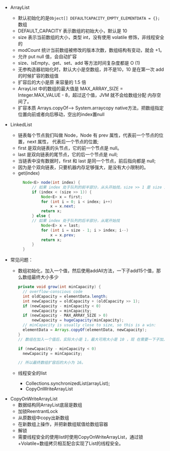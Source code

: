 * ArrayList

  * 默认初始化的是`Object[] DEFAULTCAPACITY_EMPTY_ELEMENTDATA = {};` 数组
  * DEFAULT\_CAPACITY 表示数组的初始大小，默认是 10
  * size 表示当前数组的大小，类型 int，没有使用 volatile 修饰，非线程安全的
  * modCount 统计当前数组被修改的版本次数，数组结构有变动，就会 +1。
  * 允许 put null 值，会自动扩容
  * size、isEmpty、get、set、add 等方法时间复杂度都是 O \(1\)
  * 无参构造器初始化时，默认大小是空数组，并不是10，10 是在第一次 add 的时候扩容的数组值
  * 扩容后的大小是原 来容量的 1.5 倍
  * ArrayList 中的数组的最大值是 MAX\_ARRAY\_SIZE = Integer.MAX\_VALUE - 8，超过这个值，JVM 就不会给数组分配 内存空间了。
  * 扩容本质  Arrays.copyOf——&gt; System.arraycopy native方法，把数组指定位置向前或者向后移动，空出的index置null

* LinkedList

  * 链表每个节点我们叫做 Node，Node 有 prev 属性，代表前一个节点的位置，next 属性， 代表后一个节点的位置;
  * first 是双向链表的头节点，它的前一个节点是 null。
  * last 是双向链表的尾节点，它的后一个节点是 null;
  * 当链表中没有数据时，first 和 last 是同一个节点，前后指向都是 null; 
  * 因为是个双向链表，只要机器内存足够强大，是没有大小限制的。
  * get\(index\)
    ```java
      Node<E> node(int index) {
          // 如果 index 处于队列的前半部分，从头开始找，size >> 1 是 size 除以 2 的意思。
          if (index < (size >> 1)) {
              Node<E> x = first;
              for (int i = 0; i < index; i++)
                  x = x.next;
              return x;
          } else {
          // 如果 index 处于队列的后半部分，从尾开始找
              Node<E> x = last;
              for (int i = size - 1; i > index; i--)
                  x = x.prev;
              return x;
          }
      }
    ```

* 常见问题：

  * 数组初始化，加入一个值，然后使用addAll方法，一下子add15个值，那么数组最终大小多少

    ```java
    private void grow(int minCapacity) {
      // overflow-conscious code
      int oldCapacity = elementData.length;
      int newCapacity = oldCapacity + (oldCapacity >> 1);
      if (newCapacity - minCapacity < 0)
          newCapacity = minCapacity;
      if (newCapacity - MAX_ARRAY_SIZE > 0)
          newCapacity = hugeCapacity(minCapacity);
      // minCapacity is usually close to size, so this is a win:
      elementData = Arrays.copyOf(elementData, newCapacity);
    }
    // 数组在加入一个值后，实际大小是 1，最大可用大小是 10 ，现 在需要一下子加入 15 个值，那我们期望数组的大小值就是 16，此时数组最大可用大小只有 10，明显不够，需要扩容，扩容后的大小是:10 + 10 /2 = 15，这时候发现扩容后的大小仍 然不到我们期望的值 16,

    if (newCapacity - minCapacity < 0)
      newCapacity = minCapacity;

    // 所以最终数组扩容后的大小为 16。
    ```

  * 线程安全的list
    * Collections.synchronizedList\(arrayList\);
    * CopyOnWriteArrayList


- CopyOnWriteArrayList
    - 数据结构同ArrayList底层是数组
    - 加锁ReentrantLock
    - 从原数组中copy出新数组
    - 在新数组上操作，并把新数组赋值给数组容器
    - 解锁
    - 需要线程安全的使用list时使用CopyOnWriteArrayList，通过锁+Volatile+数组拷贝相互配合实现了List的线程安全。

